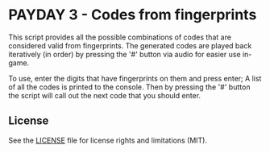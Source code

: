 # PAYDAY 3 - Codes from fingerprints

This script provides all the possible combinations of codes that are considered valid from fingerprints.
The generated codes are played back iteratively (in order) by pressing the '#' button via audio for easier
use in-game.

To use, enter the digits that have fingerprints on them and press enter; A list of all the codes is printed
to the console. Then by pressing the '#' button the script will call out the next code that you should enter.

## License

See the [LICENSE](LICENSE) file for license rights and limitations (MIT).
